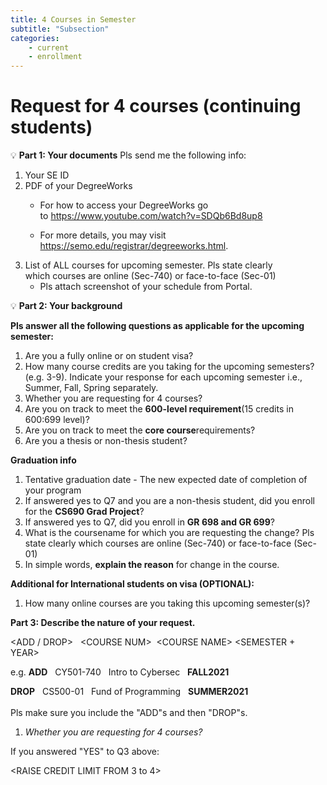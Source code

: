 ```yaml
---
title: 4 Courses in Semester
subtitle: "Subsection"
categories:
    - current
    - enrollment
---
```

# **Request for 4 courses (continuing students)**

💡 **Part 1: Your documents**
Pls send me the following info:
1. Your SE ID
2. PDF of your DegreeWorks
    - For how to access your DegreeWorks go to <a href="https://www.youtube.com/watch?v=SDQb6Bd8up8" target="blank">https://www.youtube.com/watch?v=SDQb6Bd8up8</a>

    - For more details, you may visit <a href="https://semo.edu/registrar/degreeworks.html" target="blank">https://semo.edu/registrar/degreeworks.html</a>.
3. List of ALL courses for upcoming semester. Pls state clearly which courses are online (Sec-740) or face-to-face (Sec-01)
    - Pls attach screenshot of your schedule from Portal.

💡 **Part 2: Your background**

**Pls answer all the following questions as applicable for the upcoming semester:**

1. Are you a fully online or on student visa?
2. How many course credits are you taking for the upcoming semesters? (e.g. 3-9). Indicate your response for each upcoming semester i.e., Summer, Fall, Spring separately.
3. Whether you are requesting for 4 courses?
4. Are you on track to meet the **600-level requirement**(15 credits in 600:699 level)?
5. Are you on track to meet the **core course**requirements?
6. Are you a thesis or non-thesis student?

**Graduation info**

1. Tentative graduation date - The new expected date of completion of your program
2. If answered yes to Q7 and you are a non-thesis student, did you enroll for the **CS690 Grad Project**?
3. If answered yes to Q7, did you enroll in **GR 698 and GR 699**?
4. What is the coursename for which you are requesting the change? Pls state clearly which courses are online (Sec-740) or face-to-face (Sec-01)
5. In simple words, **explain the reason** for change in the course.

**Additional for International students on visa (OPTIONAL):**

1. How many online courses are you taking this upcoming semester(s)?

**Part 3: Describe the nature of your request.**

<ADD / DROP> &nbsp; <COURSE NUM> <SEC NUM>&nbsp;<COURSE NAME>&nbsp;<SEMESTER + YEAR>
<br>

e.g. **ADD** &nbsp; CY501-740 &nbsp;  Intro to Cybersec &nbsp; **FALL2021**

**DROP** &nbsp; CS500-01 &nbsp; Fund of Programming &nbsp; **SUMMER2021**
<br>
<br>
Pls make sure you include the "ADD"s and then "DROP"s.

1. *Whether you are requesting for 4 courses?*

If you answered "YES" to Q3 above:

<RAISE CREDIT LIMIT FROM 3 to 4>